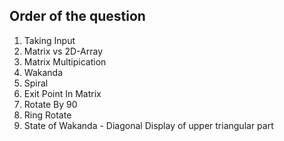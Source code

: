 ## Order of the question

1. Taking Input
2. Matrix vs 2D-Array
3. Matrix Multipication
4. Wakanda
5. Spiral
6. Exit Point In Matrix
7. Rotate By 90
8. Ring Rotate
9. State of Wakanda - Diagonal Display of upper triangular part